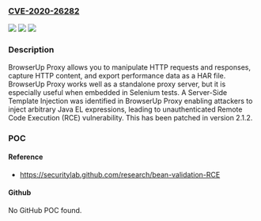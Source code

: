 ### [CVE-2020-26282](https://cve.mitre.org/cgi-bin/cvename.cgi?name=CVE-2020-26282)
![](https://img.shields.io/static/v1?label=Product&message=browserup-proxy&color=blue)
![](https://img.shields.io/static/v1?label=Version&message=n%2Fa&color=blue)
![](https://img.shields.io/static/v1?label=Vulnerability&message=CWE-74%20Improper%20Neutralization%20of%20Special%20Elements%20in%20Output%20Used%20by%20a%20Downstream%20Component%20('Injection')&color=brighgreen)

### Description

BrowserUp Proxy allows you to manipulate HTTP requests and responses, capture HTTP content, and export performance data as a HAR file. BrowserUp Proxy works well as a standalone proxy server, but it is especially useful when embedded in Selenium tests. A Server-Side Template Injection was identified in BrowserUp Proxy enabling attackers to inject arbitrary Java EL expressions, leading to unauthenticated Remote Code Execution (RCE) vulnerability. This has been patched in version 2.1.2.

### POC

#### Reference
- https://securitylab.github.com/research/bean-validation-RCE

#### Github
No GitHub POC found.

